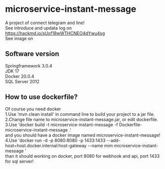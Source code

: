 # microservice-instant-message
A project of connect telegram and line!  
See introduce and updata log on https://hackmd.io/sUxf18wWTHCNEO4dYwu4sg  
See image on  
## Software version
Springframework 3.0.4  
JDK 17  
Docker 20.0.4  
SQL Server 2012
## How to use dockerfile?
Of course you need docker  
1.Use 'mvn clean install' in command line to build your project to a jar file.  
2.Change file name to microservice-instant-message.jar, or edit dockerfile.  
3.Use 'docker build -t microservice-instant-message -f Dockerfile-microservice-instant-message .'  
and you should have a docker image named microservice-instant-message!  
4.Use 'docker run -d -p 8080:8080 -p 1433:1433 --add-host=host.docker.internal:host-gateway --name mim microservice-instant-message '    
than it should working on docker, port 8080 for webhook and api, port 1433 for sql server!

